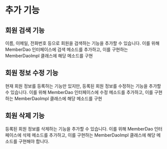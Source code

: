 # 추가 기능

## 회원 검색 기능 
이름, 이메일, 전화번호 등으로 회원을 검색하는 기능을 추가할 수 있습니다. 이를 위해 MemberDao 인터페이스에 검색 메소드를 추가하고, 이를 구현하는 MemberDaoImpl 클래스에 해당 메소드를 구현

## 회원 정보 수정 기능 
현재 회원 정보를 등록하는 기능만 있지만, 등록된 회원 정보를 수정하는 기능을 추가할 수 있습니다. 이를 위해 MemberDao 인터페이스에 수정 메소드를 추가하고, 이를 구현하는 MemberDaoImpl 클래스에 해당 메소드를 구현  

## 회원 삭제 기능
등록된 회원 정보를 삭제하는 기능을 추가할 수 있습니다. 이를 위해 MemberDao 인터페이스에 삭제 메소드를 추가하고, 이를 구현하는 MemberDaoImpl 클래스에 해당 메소드를 구현해야 합니다.

